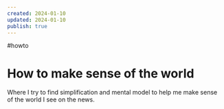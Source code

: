 ```yaml
---
created: 2024-01-10
updated: 2024-01-10
publish: true
---
```

#howto

# How to make sense of the world

Where I try to find simplification and mental model to help me make sense of the world I see on the news. 